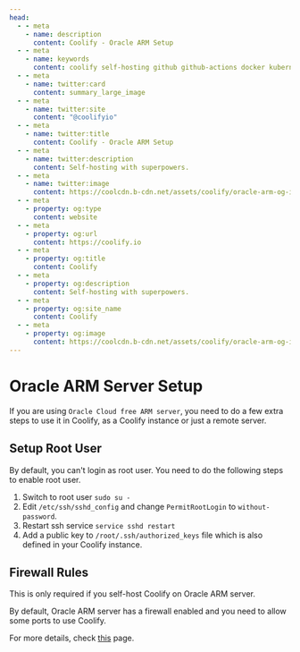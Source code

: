 ```yaml
---
head:
  - - meta
    - name: description
      content: Coolify - Oracle ARM Setup
  - - meta
    - name: keywords
      content: coolify self-hosting github github-actions docker kubernetes vercel netlify heroku render digitalocean aws gcp azure oracle arm free
  - - meta
    - name: twitter:card
      content: summary_large_image
  - - meta
    - name: twitter:site
      content: "@coolifyio"
  - - meta
    - name: twitter:title
      content: Coolify - Oracle ARM Setup
  - - meta
    - name: twitter:description
      content: Self-hosting with superpowers.
  - - meta
    - name: twitter:image
      content: https://coolcdn.b-cdn.net/assets/coolify/oracle-arm-og-image.png
  - - meta
    - property: og:type
      content: website
  - - meta
    - property: og:url
      content: https://coolify.io
  - - meta
    - property: og:title
      content: Coolify
  - - meta
    - property: og:description
      content: Self-hosting with superpowers.
  - - meta
    - property: og:site_name
      content: Coolify
  - - meta
    - property: og:image
      content: https://coolcdn.b-cdn.net/assets/coolify/oracle-arm-og-image.png
---
```


# Oracle ARM Server Setup

If you are using `Oracle Cloud free ARM server`, you need to do a few extra steps to use it in Coolify, as a Coolify instance or just a remote server.

## Setup Root User
By default, you can't login as root user. You need to do the following steps to enable root user.

1. Switch to root user `sudo su -`
2. Edit `/etc/ssh/sshd_config` and change `PermitRootLogin` to `without-password`.
3. Restart ssh service `service sshd restart`
4. Add a public key to `/root/.ssh/authorized_keys` file which is also defined in your Coolify instance.

## Firewall Rules
This is only required if you self-host Coolify on Oracle ARM server.

By default, Oracle ARM server has a firewall enabled and you need to allow some ports to use Coolify.

For more details, check [this](../configuration.md#firewall) page.